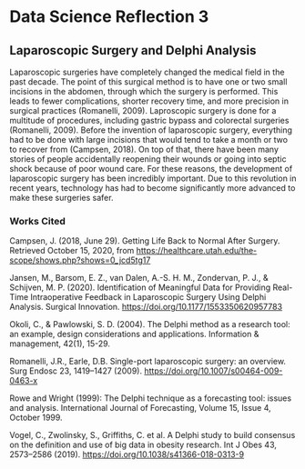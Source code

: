 # Data Science Reflection 3
## Laparoscopic Surgery and Delphi Analysis 

Laparoscopic surgeries have completely changed the medical field in the past decade. The point of this surgical method is to have one or two small incisions in the abdomen, through which the surgery is performed. This leads to fewer complications, shorter recovery time, and more precision in surgical practices (Romanelli, 2009). Laproscopic surgery is done for a multitude of procedures, including gastric bypass and colorectal surgeries (Romanelli, 2009). Before the invention of laparoscopic surgery, everything had to be done with large incisions that would tend to take a month or two to recover from (Campsen, 2018). On top of that, there have been many stories of people accidentally reopening their wounds or going into septic shock because of poor wound care. For these reasons, the development of laparoscopic surgery has been incredibly important. Due to this revolution in recent years, technology has had to become significantly more advanced to make these surgeries safer. 

### Works Cited 

Campsen, J. (2018, June 29). Getting Life Back to Normal After Surgery. Retrieved October 15, 2020, from https://healthcare.utah.edu/the-scope/shows.php?shows=0_jcd5tg17 

Jansen, M., Barsom, E. Z., van Dalen, A.-S. H. M., Zondervan, P. J., & Schijven, M. P. (2020). Identification of Meaningful Data for Providing Real-Time Intraoperative Feedback in Laparoscopic Surgery Using Delphi Analysis. Surgical Innovation. https://doi.org/10.1177/1553350620957783 

Okoli, C., & Pawlowski, S. D. (2004). The Delphi method as a research tool: an example, design considerations and applications. Information & management, 42(1), 15-29. 

Romanelli, J.R., Earle, D.B. Single-port laparoscopic surgery: an overview. Surg Endosc 23, 1419–1427 (2009). https://doi.org/10.1007/s00464-009-0463-x 

 Rowe and Wright (1999): The Delphi technique as a forecasting tool: issues and analysis. International Journal of Forecasting, Volume 15, Issue 4, October 1999. 

Vogel, C., Zwolinsky, S., Griffiths, C. et al. A Delphi study to build consensus on the definition and use of big data in obesity research. Int J Obes 43, 2573–2586 (2019). https://doi.org/10.1038/s41366-018-0313-9

